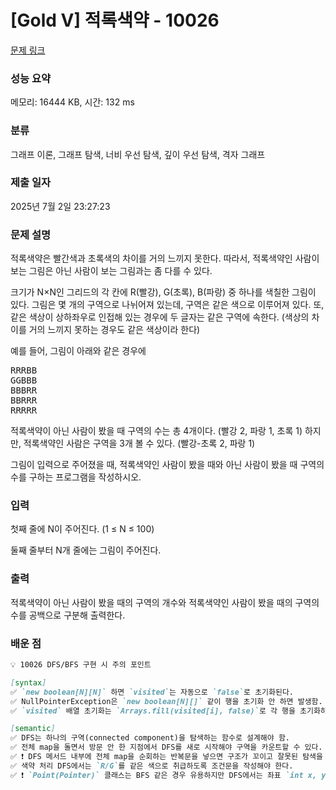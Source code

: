 # [Gold V] 적록색약 - 10026 

[문제 링크](https://www.acmicpc.net/problem/10026) 

### 성능 요약

메모리: 16444 KB, 시간: 132 ms

### 분류

그래프 이론, 그래프 탐색, 너비 우선 탐색, 깊이 우선 탐색, 격자 그래프

### 제출 일자

2025년 7월 2일 23:27:23

### 문제 설명

<p>적록색약은 빨간색과 초록색의 차이를 거의 느끼지 못한다. 따라서, 적록색약인 사람이 보는 그림은 아닌 사람이 보는 그림과는 좀 다를 수 있다.</p>

<p>크기가 N×N인 그리드의 각 칸에 R(빨강), G(초록), B(파랑) 중 하나를 색칠한 그림이 있다. 그림은 몇 개의 구역으로 나뉘어져 있는데, 구역은 같은 색으로 이루어져 있다. 또, 같은 색상이 상하좌우로 인접해 있는 경우에 두 글자는 같은 구역에 속한다. (색상의 차이를 거의 느끼지 못하는 경우도 같은 색상이라 한다)</p>

<p>예를 들어, 그림이 아래와 같은 경우에</p>

<pre>RRRBB
GGBBB
BBBRR
BBRRR
RRRRR</pre>

<p>적록색약이 아닌 사람이 봤을 때 구역의 수는 총 4개이다. (빨강 2, 파랑 1, 초록 1) 하지만, 적록색약인 사람은 구역을 3개 볼 수 있다. (빨강-초록 2, 파랑 1)</p>

<p>그림이 입력으로 주어졌을 때, 적록색약인 사람이 봤을 때와 아닌 사람이 봤을 때 구역의 수를 구하는 프로그램을 작성하시오.</p>

### 입력 

 <p>첫째 줄에 N이 주어진다. (1 ≤ N ≤ 100)</p>

<p>둘째 줄부터 N개 줄에는 그림이 주어진다.</p>

### 출력 

 <p>적록색약이 아닌 사람이 봤을 때의 구역의 개수와 적록색약인 사람이 봤을 때의 구역의 수를 공백으로 구분해 출력한다.</p>


### 배운 점
```markdown
💡 10026 DFS/BFS 구현 시 주의 포인트

[syntax]
✅ `new boolean[N][N]` 하면 `visited`는 자동으로 `false`로 초기화된다.  
✅ NullPointerException은 `new boolean[N][]` 같이 행을 초기화 안 하면 발생함.  
✅ `visited` 배열 초기화는 `Arrays.fill(visited[i], false)`로 각 행을 초기화하면 편하다.  

[semantic]
✅ DFS는 하나의 구역(connected component)을 탐색하는 함수로 설계해야 함.  
✅ 전체 map을 돌면서 방문 안 한 지점에서 DFS를 새로 시작해야 구역을 카운트할 수 있다.  
✅ ❗ DFS 메서드 내부에 전체 map을 순회하는 반복문을 넣으면 구조가 꼬이고 잘못된 탐색을 하게 된다.  
✅ 색약 처리 DFS에서는 `R/G`를 같은 색으로 취급하도록 조건문을 작성해야 한다.  
✅ ❗ `Point(Pointer)` 클래스는 BFS 같은 경우 유용하지만 DFS에서는 좌표 `int x, y`로 처리하면 충분하다.  
```

